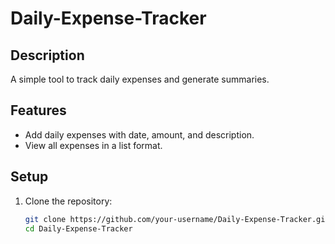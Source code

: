 # Daily-Expense-Tracker


## Description  
A simple tool to track daily expenses and generate summaries.  

## Features  
- Add daily expenses with date, amount, and description.  
- View all expenses in a list format.  

## Setup  
1. Clone the repository:  
   ```bash
   git clone https://github.com/your-username/Daily-Expense-Tracker.git
   cd Daily-Expense-Tracker
   

